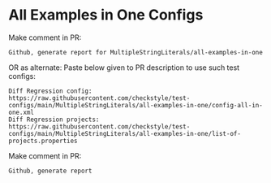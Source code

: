 # All Examples in One Configs
Make comment in PR:
```
Github, generate report for MultipleStringLiterals/all-examples-in-one
```
OR as alternate:
Paste below given to PR description to use such test configs:
```
Diff Regression config: https://raw.githubusercontent.com/checkstyle/test-configs/main/MultipleStringLiterals/all-examples-in-one/config-all-in-one.xml
Diff Regression projects: https://raw.githubusercontent.com/checkstyle/test-configs/main/MultipleStringLiterals/all-examples-in-one/list-of-projects.properties
```
Make comment in PR:
```
Github, generate report
```
